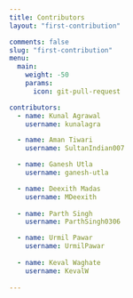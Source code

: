 ```yaml
---
title: Contributors
layout: "first-contribution"

comments: false
slug: "first-contribution"
menu:
  main:
    weight: -50
    params:
      icon: git-pull-request

contributors:
  - name: Kunal Agrawal
    username: kunalagra

  - name: Aman Tiwari
    username: SultanIndian007

  - name: Ganesh Utla
    username: ganesh-utla

  - name: Deexith Madas
    username: MDeexith
    
  - name: Parth Singh
    username: ParthSingh0306

  - name: Urmil Pawar
    username: UrmilPawar
    
  - name: Keval Waghate
    username: KevalW
    
---
```

